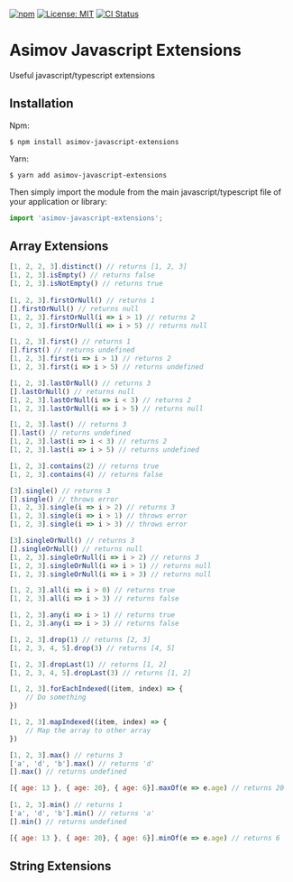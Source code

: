 [![npm](https://img.shields.io/npm/v/asimov-javascript-extensions.svg)](https://www.npmjs.com/package/asimov-javascript-extensions)
[![License: MIT](https://img.shields.io/badge/License-MIT-yellow.svg)](https://opensource.org/licenses/MIT)
[![CI Status](https://github.com/nbottarini/asimov-javascript-extensions/actions/workflows/test.yml/badge.svg?branch=main)](https://github.com/nbottarini/asimov-javascript-extensions/actions?query=branch%3Amain+workflow%3Aci)

# Asimov Javascript Extensions
Useful javascript/typescript extensions

## Installation

Npm:
```
$ npm install asimov-javascript-extensions
```

Yarn:
```
$ yarn add asimov-javascript-extensions
```

Then simply import the module from the main javascript/typescript file of your application or library:

```javascript
import 'asimov-javascript-extensions';
```

## Array Extensions

```javascript
[1, 2, 2, 3].distinct() // returns [1, 2, 3]
[1, 2, 3].isEmpty() // returns false
[1, 2, 3].isNotEmpty() // returns true
    
[1, 2, 3].firstOrNull() // returns 1
[].firstOrNull() // returns null
[1, 2, 3].firstOrNull(i => i > 1) // returns 2
[1, 2, 3].firstOrNull(i => i > 5) // returns null

[1, 2, 3].first() // returns 1
[].first() // returns undefined
[1, 2, 3].first(i => i > 1) // returns 2
[1, 2, 3].first(i => i > 5) // returns undefined

[1, 2, 3].lastOrNull() // returns 3
[].lastOrNull() // returns null
[1, 2, 3].lastOrNull(i => i < 3) // returns 2
[1, 2, 3].lastOrNull(i => i > 5) // returns null

[1, 2, 3].last() // returns 3
[].last() // returns undefined
[1, 2, 3].last(i => i < 3) // returns 2
[1, 2, 3].last(i => i > 5) // returns undefined

[1, 2, 3].contains(2) // returns true
[1, 2, 3].contains(4) // returns false

[3].single() // returns 3
[].single() // throws error
[1, 2, 3].single(i => i > 2) // returns 3
[1, 2, 3].single(i => i > 1) // throws error
[1, 2, 3].single(i => i > 3) // throws error

[3].singleOrNull() // returns 3
[].singleOrNull() // returns null
[1, 2, 3].singleOrNull(i => i > 2) // returns 3
[1, 2, 3].singleOrNull(i => i > 1) // returns null
[1, 2, 3].singleOrNull(i => i > 3) // returns null

[1, 2, 3].all(i => i > 0) // returns true
[1, 2, 3].all(i => i > 3) // returns false

[1, 2, 3].any(i => i > 1) // returns true
[1, 2, 3].any(i => i > 3) // returns false

[1, 2, 3].drop(1) // returns [2, 3]
[1, 2, 3, 4, 5].drop(3) // returns [4, 5]

[1, 2, 3].dropLast(1) // returns [1, 2]
[1, 2, 3, 4, 5].dropLast(3) // returns [1, 2]

[1, 2, 3].forEachIndexed((item, index) => {
    // Do something
})

[1, 2, 3].mapIndexed((item, index) => {
    // Map the array to other array
})

[1, 2, 3].max() // returns 3
['a', 'd', 'b'].max() // returns 'd'
[].max() // returns undefined

[{ age: 13 }, { age: 20}, { age: 6}].maxOf(e => e.age) // returns 20
    
[1, 2, 3].min() // returns 1
['a', 'd', 'b'].min() // returns 'a'
[].min() // returns undefined

[{ age: 13 }, { age: 20}, { age: 6}].minOf(e => e.age) // returns 6
```

## String Extensions
